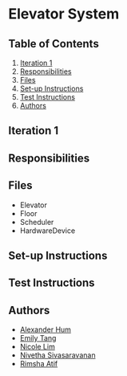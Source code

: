 # Elevator System

## Table of Contents

1. [Iteration 1](#Iteration-1)
2. [Responsibilities](#Responsibilities)
3. [Files](#Files)
5. [Set-up Instructions](#Set-upInstructions)
6. [Test Instructions](#TestInstructions)
7. [Authors](#Authors)

<!-- Iteration 1 -->
## Iteration 1

<!-- Responsibilities -->
## Responsibilities

<!-- Files -->
## Files
* Elevator
* Floor
* Scheduler
* HardwareDevice

<!-- Set-up Instructions -->
## Set-up Instructions

<!-- Test Instructions -->
## Test Instructions

<!-- Authors -->
## Authors
* [Alexander Hum](https://github.com/alexhum)
* [Emily Tang](https://github.com/emilyxtang)
* [Nicole Lim](https://github.com/nnicolell)
* [Nivetha Sivasaravanan](https://github.com/nive024)
* [Rimsha Atif](https://github.com/rimshaatif)
